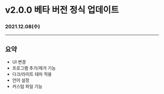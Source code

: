 # v2.0.0 베타 버전 정식 업데이트

### 2021.12.08(수)

---

## 요약

- UI 변경
- 프로그램 추가/제거 기능
- 다크/라이트 테마 적용
- 언어 설정
- 커스텀 파일 기능
